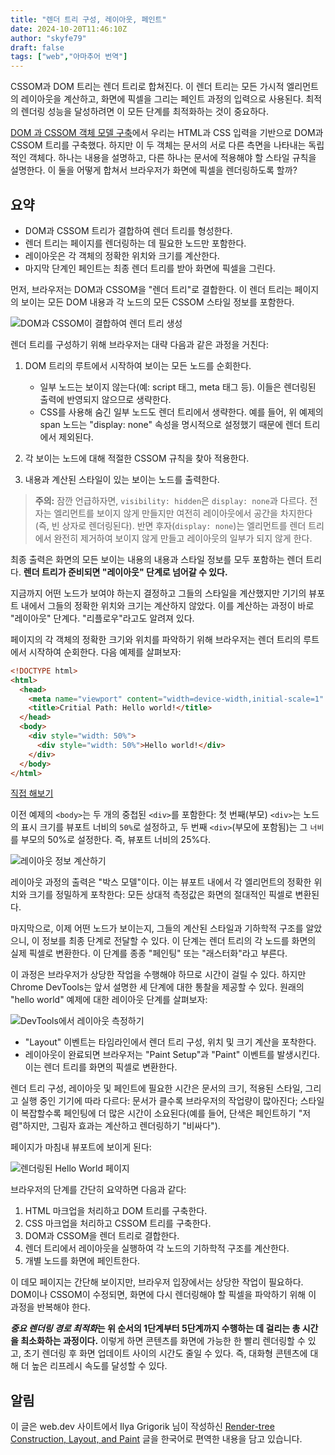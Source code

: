 ```yaml
---
title: "렌더 트리 구성, 레이아웃, 페인트"
date: 2024-10-20T11:46:10Z
author: "skyfe79"
draft: false
tags: ["web","아마추어 번역"]
---
```


CSSOM과 DOM 트리는 렌더 트리로 합쳐진다. 이 렌더 트리는 모든 가시적 엘리먼트의 레이아웃을 계산하고, 화면에 픽셀을 그리는 페인트 과정의 입력으로 사용된다. 최적의 렌더링 성능을 달성하려면 이 모든 단계를 최적화하는 것이 중요하다.

[DOM 과 CSSOM 객체 모델 구축](https://blog.burt.pe.kr/posts/skyfe79-blog.contents-2600358236-post-81/)에서 우리는 HTML과 CSS 입력을 기반으로 DOM과 CSSOM 트리를 구축했다. 하지만 이 두 객체는 문서의 서로 다른 측면을 나타내는 독립적인 객체다. 하나는 내용을 설명하고, 다른 하나는 문서에 적용해야 할 스타일 규칙을 설명한다. 이 둘을 어떻게 합쳐서 브라우저가 화면에 픽셀을 렌더링하도록 할까?

## 요약

- DOM과 CSSOM 트리가 결합하여 렌더 트리를 형성한다.
- 렌더 트리는 페이지를 렌더링하는 데 필요한 노드만 포함한다.
- 레이아웃은 각 객체의 정확한 위치와 크기를 계산한다.
- 마지막 단계인 페인트는 최종 렌더 트리를 받아 화면에 픽셀을 그린다.

먼저, 브라우저는 DOM과 CSSOM을 "렌더 트리"로 결합한다. 이 렌더 트리는 페이지의 보이는 모든 DOM 내용과 각 노드의 모든 CSSOM 스타일 정보를 포함한다.

![DOM과 CSSOM이 결합하여 렌더 트리 생성](https://github.com/user-attachments/assets/23a27d35-fd1f-40a5-8c34-6728b402dd67)

렌더 트리를 구성하기 위해 브라우저는 대략 다음과 같은 과정을 거친다:

1. DOM 트리의 루트에서 시작하여 보이는 모든 노드를 순회한다.
   - 일부 노드는 보이지 않는다(예: script 태그, meta 태그 등). 이들은 렌더링된 출력에 반영되지 않으므로 생략한다.
   - CSS를 사용해 숨긴 일부 노드도 렌더 트리에서 생략한다. 예를 들어, 위 예제의 span 노드는 "display: none" 속성을 명시적으로 설정했기 때문에 렌더 트리에서 제외된다.

2. 각 보이는 노드에 대해 적절한 CSSOM 규칙을 찾아 적용한다.

3. 내용과 계산된 스타일이 있는 보이는 노드를 출력한다.

> **주의:** 잠깐 언급하자면, `visibility: hidden`은 `display: none`과 다르다. 전자는 엘리먼트를 보이지 않게 만들지만 여전히 레이아웃에서 공간을 차지한다(즉, 빈 상자로 렌더링된다). 반면 후자(`display: none`)는 엘리먼트를 렌더 트리에서 완전히 제거하여 보이지 않게 만들고 레이아웃의 일부가 되지 않게 한다.

최종 출력은 화면의 모든 보이는 내용의 내용과 스타일 정보를 모두 포함하는 렌더 트리다. **렌더 트리가 준비되면 "레이아웃" 단계로 넘어갈 수 있다.**

지금까지 어떤 노드가 보여야 하는지 결정하고 그들의 스타일을 계산했지만 기기의 뷰포트 내에서 그들의 정확한 위치와 크기는 계산하지 않았다. 이를 계산하는 과정이 바로 "레이아웃" 단계다. "리플로우"라고도 알려져 있다.

페이지의 각 객체의 정확한 크기와 위치를 파악하기 위해 브라우저는 렌더 트리의 루트에서 시작하여 순회한다. 다음 예제를 살펴보자:

```html
<!DOCTYPE html>
<html>
  <head>
    <meta name="viewport" content="width=device-width,initial-scale=1" />
    <title>Critial Path: Hello world!</title>
  </head>
  <body>
    <div style="width: 50%">
      <div style="width: 50%">Hello world!</div>
    </div>
  </body>
</html>
```

[직접 해보기](https://googlesamples.github.io/web-fundamentals/fundamentals/performance/critical-rendering-path/nested.html)

이전 예제의 `<body>`는 두 개의 중첩된 `<div>`를 포함한다: 첫 번째(부모) `<div>`는 노드의 표시 크기를 뷰포트 너비의 `50%`로 설정하고, 두 번째 `<div>`(부모에 포함됨)는 그 `너비`를 부모의 50%로 설정한다. 즉, 뷰포트 너비의 25%다.

![레이아웃 정보 계산하기](https://github.com/user-attachments/assets/c247a099-159d-4c3f-b28d-829f9e8a67e1)

레이아웃 과정의 출력은 "박스 모델"이다. 이는 뷰포트 내에서 각 엘리먼트의 정확한 위치와 크기를 정밀하게 포착한다: 모든 상대적 측정값은 화면의 절대적인 픽셀로 변환된다.

마지막으로, 이제 어떤 노드가 보이는지, 그들의 계산된 스타일과 기하학적 구조를 알았으니, 이 정보를 최종 단계로 전달할 수 있다. 이 단계는 렌더 트리의 각 노드를 화면의 실제 픽셀로 변환한다. 이 단계를 종종 "페인팅" 또는 "래스터화"라고 부른다.

이 과정은 브라우저가 상당한 작업을 수행해야 하므로 시간이 걸릴 수 있다. 하지만 Chrome DevTools는 앞서 설명한 세 단계에 대한 통찰을 제공할 수 있다. 원래의 "hello world" 예제에 대한 레이아웃 단계를 살펴보자:

![DevTools에서 레이아웃 측정하기](https://github.com/user-attachments/assets/164c356e-2622-42f3-a13b-043dc087341d)

- "Layout" 이벤트는 타임라인에서 렌더 트리 구성, 위치 및 크기 계산을 포착한다.
- 레이아웃이 완료되면 브라우저는 "Paint Setup"과 "Paint" 이벤트를 발생시킨다. 이는 렌더 트리를 화면의 픽셀로 변환한다.

렌더 트리 구성, 레이아웃 및 페인트에 필요한 시간은 문서의 크기, 적용된 스타일, 그리고 실행 중인 기기에 따라 다르다: 문서가 클수록 브라우저의 작업량이 많아진다; 스타일이 복잡할수록 페인팅에 더 많은 시간이 소요된다(예를 들어, 단색은 페인트하기 "저렴"하지만, 그림자 효과는 계산하고 렌더링하기 "비싸다").

페이지가 마침내 뷰포트에 보이게 된다:

![렌더링된 Hello World 페이지](https://github.com/user-attachments/assets/7a775bee-fa97-4b17-9e24-ab3f7fa3b558)

브라우저의 단계를 간단히 요약하면 다음과 같다:

1. HTML 마크업을 처리하고 DOM 트리를 구축한다.
2. CSS 마크업을 처리하고 CSSOM 트리를 구축한다.
3. DOM과 CSSOM을 렌더 트리로 결합한다.
4. 렌더 트리에서 레이아웃을 실행하여 각 노드의 기하학적 구조를 계산한다.
5. 개별 노드를 화면에 페인트한다.

이 데모 페이지는 간단해 보이지만, 브라우저 입장에서는 상당한 작업이 필요하다. DOM이나 CSSOM이 수정되면, 화면에 다시 렌더링해야 할 픽셀을 파악하기 위해 이 과정을 반복해야 한다.

***중요 렌더링 경로 최적화*는 위 순서의 1단계부터 5단계까지 수행하는 데 걸리는 총 시간을 최소화하는 과정이다.** 이렇게 하면 콘텐츠를 화면에 가능한 한 빨리 렌더링할 수 있고, 초기 렌더링 후 화면 업데이트 사이의 시간도 줄일 수 있다. 즉, 대화형 콘텐츠에 대해 더 높은 리프레시 속도를 달성할 수 있다.

## 알림

이 글은 web.dev 사이트에서 Ilya Grigorik 님이 작성하신 [Render-tree Construction, Layout, and Paint](https://web.dev/articles/critical-rendering-path/render-tree-construction) 글을 한국어로 편역한 내용을 담고 있습니다.


